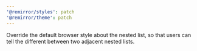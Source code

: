 ```yaml
---
'@remirror/styles': patch
'@remirror/theme': patch
---
```


Override the default browser style about the nested list, so that users can tell the different between two adjacent nested lists.
